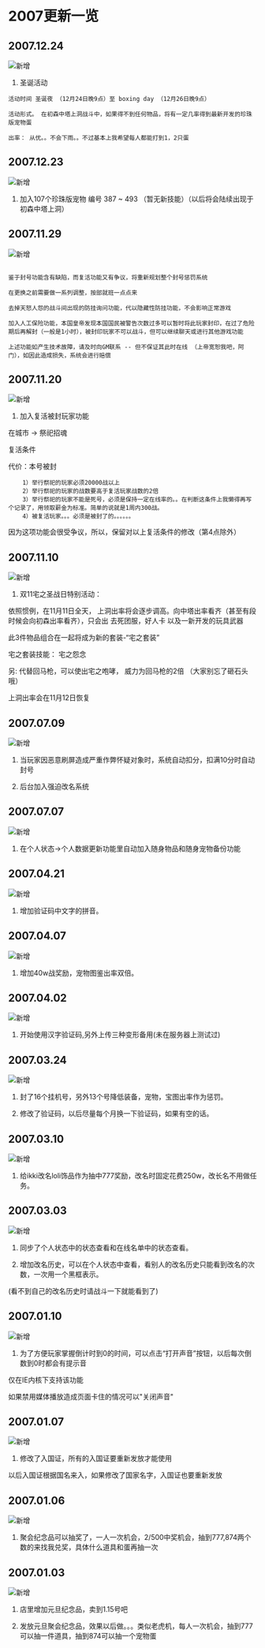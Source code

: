 # 2007更新一览

## 2007.12.24

![新增](https://img.shields.io/badge/ueqt-%E6%96%B0%E5%A2%9E-blue.svg)

1. 圣诞活动

```text
活动时间 圣诞夜 （12月24日晚9点）至 boxing day （12月26日晚9点）

活动形式。 在初森中塔上洞战斗中，如果得不到任何物品，将有一定几率得到最新开发的珍珠版宠物蛋

出率： 从优。。不会下雨。。不过基本上我希望每人都能打到1，2只蛋
```

## 2007.12.23

![新增](https://img.shields.io/badge/hardin-%E6%96%B0%E5%A2%9E-blue.svg)

1. 加入107个珍珠版宠物 编号 387 ~ 493 （暂无新技能）（以后将会陆续出现于初森中塔上洞）

## 2007.11.29

![新增](https://img.shields.io/badge/hardin-%E6%96%B0%E5%A2%9E-blue.svg)

```text

鉴于封号功能含有缺陷，而复活功能又有争议，将重新规划整个封号惩罚系统

在更换之前需要做一系列调整，按部就班一点点来

去掉天怒人怨的战斗间出现的防挂询问功能，代以隐藏性防挂功能，不会影响正常游戏

加入人工保险功能，本国皇帝发现本国国民被警告次数过多可以暂时将此玩家封印，在过了危险期后再解封（一般是1小时），被封印玩家不可以战斗，但可以继续聊天或进行其他游戏功能

上述功能如产生技术故障，请及时向GM联系 -- 但不保证其此时在线 （上帝宽恕我吧，阿门），如因此造成损失，系统会进行赔偿
```

## 2007.11.20

![新增](https://img.shields.io/badge/hardin-%E6%96%B0%E5%A2%9E-blue.svg)

1. 加入复活被封玩家功能

在城市 -> 祭祀招魂

复活条件

代价：本号被封

```
    1）举行祭祀的玩家必须20000战以上
    2）举行祭祀的玩家的战数要高于复活玩家战数的2倍
    3）举行祭祀的玩家不能是死号，必须是保持一定在线率的。。在判断这条件上我懒得再写个记录了，用领取薪金为标准。简单的说就是1周内300战。
    4）被复活玩家。。。必须是被封了的。。。。。。
```

因为这项功能会很受争议，所以，保留对以上复活条件的修改（第4点除外）

## 2007.11.10

![新增](https://img.shields.io/badge/hardin-%E6%96%B0%E5%A2%9E-blue.svg)

1. 双11宅之圣战日特别活动：

依照惯例，在11月11日全天， 上洞出率将会逐步调高。向中塔出率看齐（甚至有段时候会向初森出率看齐），只会出 去死团服，好人卡 以及一新开发的玩具武器

此3件物品组合在一起将成为新的套装-“宅之套装”

宅之套装技能： 宅之怨念

另: 代替回马枪，可以使出宅之咆哮， 威力为回马枪的2倍 （大家别忘了砸石头哦）

上洞出率会在11月12日恢复

## 2007.07.09

![新增](https://img.shields.io/badge/ueqt-%E6%96%B0%E5%A2%9E-blue.svg)

1. 当玩家因恶意刷屏造成严重作弊怀疑对象时，系统自动扣分，扣满10分时自动封号

2. 后台加入强迫改名系统

## 2007.07.07

![新增](https://img.shields.io/badge/ueqt-%E6%96%B0%E5%A2%9E-blue.svg)

1. 在个人状态->个人数据更新功能里自动加入随身物品和随身宠物备份功能

## 2007.04.21

![新增](https://img.shields.io/badge/ueqt-%E6%96%B0%E5%A2%9E-blue.svg)

1. 增加验证码中文字的拼音。

## 2007.04.07

![新增](https://img.shields.io/badge/ueqt-%E6%96%B0%E5%A2%9E-blue.svg)

1. 增加40w战奖励，宠物图鉴出率双倍。

## 2007.04.02

![新增](https://img.shields.io/badge/ueqt-%E6%96%B0%E5%A2%9E-blue.svg)

1. 开始使用汉字验证码,另外上传三种变形备用(未在服务器上测试过)

## 2007.03.24

![新增](https://img.shields.io/badge/ueqt-%E6%96%B0%E5%A2%9E-blue.svg)

1. 封了16个挂机号，另外13个号降低装备，宠物，宝图出率作为惩罚。

2. 修改了验证码，以后尽量每个月换一下验证码，如果有空的话。

## 2007.03.10

![新增](https://img.shields.io/badge/ueqt-%E6%96%B0%E5%A2%9E-blue.svg)

1. 给ikki改名loli饰品作为抽中777奖励，改名时固定花费250w，改长名不用做任务。

## 2007.03.03

![新增](https://img.shields.io/badge/ueqt-%E6%96%B0%E5%A2%9E-blue.svg)

1. 同步了个人状态中的状态查看和在线名单中的状态查看。

2. 增加改名历史，可以在个人状态中查看，看别人的改名历史只能看到改名的次数，一次用一个黑框表示。

(看不到自己的改名历史时请战斗一下就能看到了)

## 2007.01.10

![新增](https://img.shields.io/badge/ueqt-%E6%96%B0%E5%A2%9E-blue.svg)

1. 为了方便玩家掌握倒计时到0的时间，可以点击“打开声音”按钮，以后每次倒数到0时都会有提示音

仅在IE内核下支持该功能

如果禁用媒体播放造成页面卡住的情况可以"关闭声音"

## 2007.01.07

![新增](https://img.shields.io/badge/ueqt-%E6%96%B0%E5%A2%9E-blue.svg)

1. 修改了入国证，所有的入国证要重新发放才能使用

以后入国证根据国名来入，如果修改了国家名字，入国证也要重新发放

## 2007.01.06

![新增](https://img.shields.io/badge/ueqt-%E6%96%B0%E5%A2%9E-blue.svg)

1. 聚会纪念品可以抽奖了，一人一次机会，2/500中奖机会，抽到777,874两个数的来找我兑奖，具体什么道具和蛋再抽一次

## 2007.01.03

![新增](https://img.shields.io/badge/ueqt-%E6%96%B0%E5%A2%9E-blue.svg)

1. 店里增加元旦纪念品，卖到1.15号吧

2. 发放元旦聚会纪念品，效果以后做。。。类似老虎机，每人一次机会，抽到777可以抽一件道具，抽到874可以抽一个宠物蛋
